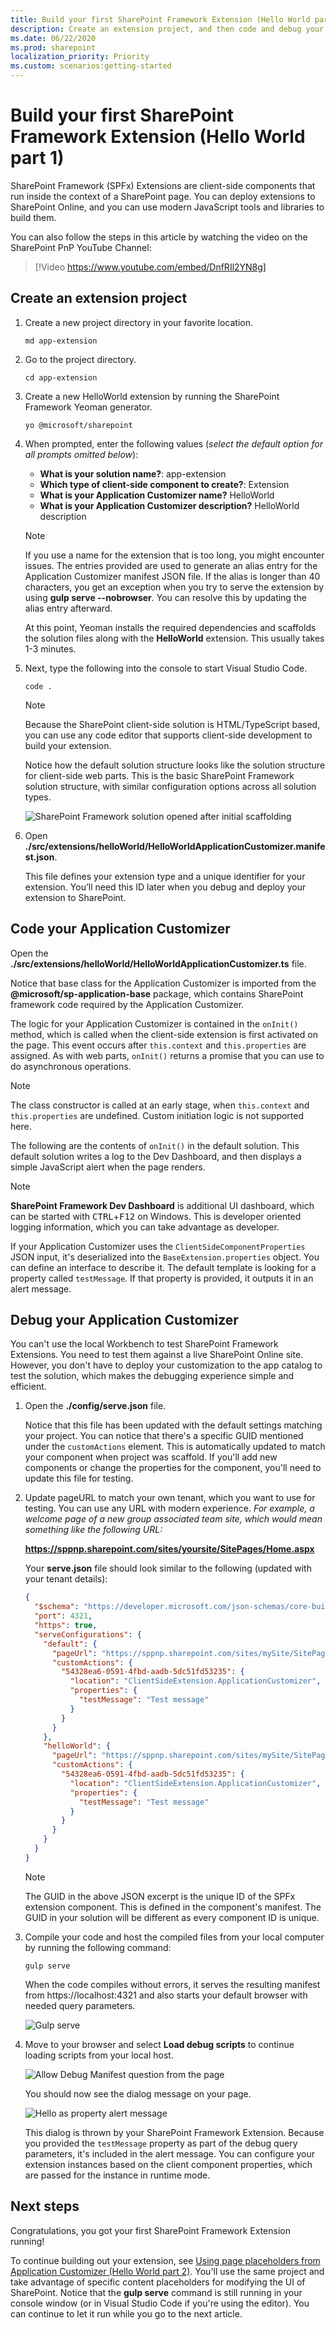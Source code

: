 ```yaml
---
title: Build your first SharePoint Framework Extension (Hello World part 1)
description: Create an extension project, and then code and debug your Application Customizer.
ms.date: 06/22/2020
ms.prod: sharepoint
localization_priority: Priority
ms.custom: scenarios:getting-started
---
```



# Build your first SharePoint Framework Extension (Hello World part 1)

SharePoint Framework (SPFx) Extensions are client-side components that run inside the context of a SharePoint page. You can deploy extensions to SharePoint Online, and you can use modern JavaScript tools and libraries to build them.

You can also follow the steps in this article by watching the video on the SharePoint PnP YouTube Channel:

> [!Video https://www.youtube.com/embed/DnfRIl2YN8g]

## Create an extension project

1. Create a new project directory in your favorite location.

    ```console
    md app-extension
    ```

1. Go to the project directory.

    ```console
    cd app-extension
    ```

1. Create a new HelloWorld extension by running the SharePoint Framework Yeoman generator.

    ```console
    yo @microsoft/sharepoint
    ```

1. When prompted, enter the following values (*select the default option for all prompts omitted below*):

    - **What is your solution name?**: app-extension
    - **Which type of client-side component to create?**: Extension
    - **What is your Application Customizer name?** HelloWorld
    - **What is your Application Customizer description?** HelloWorld description

    > [!NOTE]
    > If you use a name for the extension that is too long, you might encounter issues. The entries provided are used to generate an alias entry for the Application Customizer manifest JSON file. If the alias is longer than 40 characters, you get an exception when you try to serve the extension by using **gulp serve --nobrowser**. You can resolve this by updating the alias entry afterward.

    At this point, Yeoman installs the required dependencies and scaffolds the solution files along with the **HelloWorld** extension. This usually takes 1-3 minutes.

1. Next, type the following into the console to start Visual Studio Code.

    ```console
    code .
    ```

    > [!NOTE]
    > Because the SharePoint client-side solution is HTML/TypeScript based, you can use any code editor that supports client-side development to build your extension.

    Notice how the default solution structure looks like the solution structure for client-side web parts. This is the basic SharePoint Framework solution structure, with similar configuration options across all solution types.

    ![SharePoint Framework solution opened after initial scaffolding](../../../images/ext-app-vscode-solution-structure.png)

1. Open **./src/extensions/helloWorld/HelloWorldApplicationCustomizer.manifest.json**.

    This file defines your extension type and a unique identifier for your extension. You’ll need this ID later when you debug and deploy your extension to SharePoint.

## Code your Application Customizer

Open the **./src/extensions/helloWorld/HelloWorldApplicationCustomizer.ts** file.

Notice that base class for the Application Customizer is imported from the **\@microsoft/sp-application-base** package, which contains SharePoint framework code required by the Application Customizer.

The logic for your Application Customizer is contained in the `onInit()` method, which is called when the client-side extension is first activated on the page. This event occurs after `this.context` and `this.properties` are assigned. As with web parts, `onInit()` returns a promise that you can use to do asynchronous operations.

> [!NOTE]
> The class constructor is called at an early stage, when `this.context` and `this.properties` are undefined. Custom initiation logic is not supported here.

The following are the contents of `onInit()` in the default solution. This default solution writes a log to the Dev Dashboard, and then displays a simple JavaScript alert when the page renders.

> [!NOTE]
> **SharePoint Framework Dev Dashboard** is additional UI dashboard, which can be started with <kbd>CTRL</kbd>+<kbd>F12</kbd> on Windows. This is developer oriented logging information, which you can take advantage as developer.

If your Application Customizer uses the `ClientSideComponentProperties` JSON input, it's deserialized into the `BaseExtension.properties` object. You can define an interface to describe it. The default template is looking for a property called `testMessage`. If that property is provided, it outputs it in an alert message.

## Debug your Application Customizer

You can't use the local Workbench to test SharePoint Framework Extensions. You need to test them against a live SharePoint Online site. However, you don't have to deploy your customization to the app catalog to test the solution, which makes the debugging experience simple and efficient.

1. Open the **./config/serve.json** file.

    Notice that this file has been updated with the default settings matching your project. You can notice that there's a specific GUID mentioned under the `customActions` element. This is automatically updated to match your component when project was scaffold. If you'll add new components or change the properties for the component, you'll need to update this file for testing.

1. Update pageURL to match your own tenant, which you want to use for testing. You can use any URL with modern experience. *For example, a welcome page of a new group associated team site, which would mean something like the following URL:*

    **https://sppnp.sharepoint.com/sites/yoursite/SitePages/Home.aspx**

    Your **serve.json** file should look similar to the following (updated with your tenant details):

    ```json
    {
      "$schema": "https://developer.microsoft.com/json-schemas/core-build/serve.schema.json",
      "port": 4321,
      "https": true,
      "serveConfigurations": {
        "default": {
          "pageUrl": "https://sppnp.sharepoint.com/sites/mySite/SitePages/myPage.aspx",
          "customActions": {
            "54328ea6-0591-4fbd-aadb-5dc51fd53235": {
              "location": "ClientSideExtension.ApplicationCustomizer",
              "properties": {
                "testMessage": "Test message"
              }
            }
          }
        },
        "helloWorld": {
          "pageUrl": "https://sppnp.sharepoint.com/sites/mySite/SitePages/myPage.aspx",
          "customActions": {
            "54328ea6-0591-4fbd-aadb-5dc51fd53235": {
              "location": "ClientSideExtension.ApplicationCustomizer",
              "properties": {
                "testMessage": "Test message"
              }
            }
          }
        }
      }
    }
    ```

    > [!NOTE]
    > The GUID in the above JSON excerpt is the unique ID of the SPFx extension component. This is defined in the component's manifest. The GUID in your solution will be different as every component ID is unique.

1. Compile your code and host the compiled files from your local computer by running the following command:

    ```console
    gulp serve
    ```

    When the code compiles without errors, it serves the resulting manifest from https://localhost:4321 and also starts your default browser with needed query parameters.

    ![Gulp serve](../../../images/ext-app-gulp-serve.png)

1. Move to your browser and select **Load debug scripts** to continue loading scripts from your local host.

    ![Allow Debug Manifest question from the page](../../../images/ext-app-debug-manifest-message.png)

    You should now see the dialog message on your page.

    ![Hello as property alert message](../../../images/ext-app-alert-sp-page.png)

    This dialog is thrown by your SharePoint Framework Extension. Because you provided the `testMessage` property as part of the debug query parameters, it's included in the alert message. You can configure your extension instances based on the client component properties, which are passed for the instance in runtime mode.

## Next steps

Congratulations, you got your first SharePoint Framework Extension running!

To continue building out your extension, see [Using page placeholders from Application Customizer (Hello World part 2)](./using-page-placeholder-with-extensions.md). You'll use the same project and take advantage of specific content placeholders for modifying the UI of SharePoint. Notice that the **gulp serve** command is still running in your console window (or in Visual Studio Code if you're using the editor). You can continue to let it run while you go to the next article.
